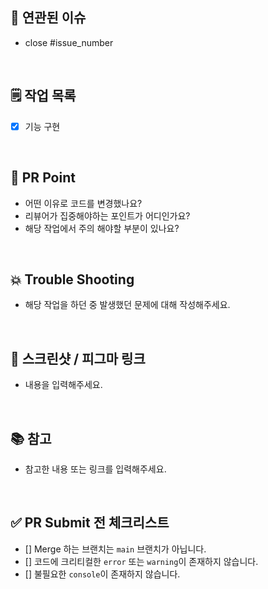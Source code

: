 ## 🔗 연관된 이슈

- close #issue_number

<br />

## 🗒 작업 목록

- [x] 기능 구현

<br />

## 🧐 PR Point

- 어떤 이유로 코드를 변경했나요?
- 리뷰어가 집중해야하는 포인트가 어디인가요?
- 해당 작업에서 주의 해야할 부분이 있나요?

<br />

## 💥 Trouble Shooting
- 해당 작업을 하던 중 발생했던 문제에 대해 작성해주세요.

<br />

## 📸 스크린샷 / 피그마 링크

- 내용을 입력해주세요.

<br />

## 📚 참고

- 참고한 내용 또는 링크를 입력해주세요.

<br />

## ✅ PR Submit 전 체크리스트

- [] Merge 하는 브랜치는 `main` 브랜치가 아닙니다. 
- [] 코드에 크리티컬한 `error` 또는 `warning`이 존재하지 않습니다.
- [] 불필요한 `console`이 존재하지 않습니다.
